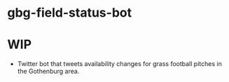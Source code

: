 # gbg-field-status-bot

# WIP
- Twitter bot that tweets availability changes for grass football pitches in the Gothenburg area.
